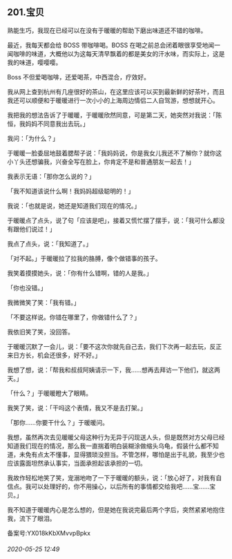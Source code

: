 ## 201.宝贝
熟能生巧，我现在已经可以在没有于暖暖的帮助下磨出味道还不错的咖啡。


最近，我每天都会给 BOSS 带咖啡喝。BOSS 在喝之前总会闭着眼很享受地闻一闻咖啡的味道，大概他以为这每天清早飘着的都是美女的汗水味，而实际上，这是我的味道，嘤嘤嘤。


Boss 不但爱喝咖啡，还爱喝茶，中西混合，疗效好。


我从网上查到杭州有几座很好的茶山，在这里应该可以买到最新鲜的好茶叶，而且我还可以顺便和于暖暖进行一次小小的上海周边情侣二人自驾游，想想就开心。


我把我的想法告诉了于暖暖，于暖暖欣然同意，可是第二天，她突然对我说：「陈恒，我妈妈不同意我出去玩。」


我问：「为什么？」


于暖暖一脸委屈地鼓着腮帮子说：「我妈妈说，你是我女儿我还不了解你？就你这小丫头还想骗我，兴奋全写在脸上，你肯定不是和普通朋友一起去！」


我表示无语：「那你怎么说的？」


「我不知道该说什么啊！我妈妈超级聪明的！」


我说：「也就是说，她还是知道我们现在的情况。」


于暖暖点了点头，说了句「应该是吧」，接着又慌忙摆了摆手，说：「我可什么都没有跟他们说过！」


我点了点头，说：「我知道了。」


「对不起。」于暖暖拉了拉我的胳膊，像个做错事的孩子。


我笑着摸摸她头，说：「你有什么错啊，错的人是我。」


「你也没错。」


我微微笑了笑：「我有错。」


「不要这样说。你错在哪里了，你做错什么了？」


我依旧笑了笑，没回答。


于暖暖沉默了一会儿，说：「要不这次你就先自己去，我们下次再一起去玩，反正来日方长，机会还很多，好不好。」


我想了想，说：「帮我和叔叔阿姨请示一下，我……想再去拜访一下他们，就这两天。」


「什么？」于暖暖瞪大了眼睛。


我笑了笑，说：「干吗这个表情，我又不是去打架。」


「那你……你要干什么？」于暖暖问。


我想，虽然再次去见暖暖父母这种行为无异于闪现送人头，但是既然对方父母已经知道我们现在的情况，那么我一直揣着明白装糊涂做缩头乌龟，假装什么都不知道，未免有点太不懂事，显得猥琐没担当。不管怎样，哪怕是出于礼貌，我至少也应该露面坦然承认事实，当面承担起该承担的一切。


我故作轻松地笑了笑，宠溺地吻了一下于暖暖的额头，说：「放心好了，对我有自信点。我可以处理好的，你不用操心，以后所有的事情都交给我吧……宝……宝贝。」


我不知道于暖暖内心是怎么想的，但是她在我说完最后两个字后，突然紧紧地抱住我，流下了眼泪。


备案号:YX018kKbXMvvpBpkx


###### 2020-05-25 12:49
